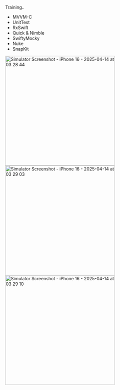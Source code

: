 Training..

- MVVM-C
- UnitTest
- RxSwift
- Quick & Nimble
- SwiftyMocky
- Nuke
- SnapKit


<img src="https://github.com/user-attachments/assets/81a1576e-1839-4e48-b597-9bff7f95d860" alt="Simulator Screenshot - iPhone 16 - 2025-04-14 at 03 28 44" width="350">
<img src="https://github.com/user-attachments/assets/dfc86eda-000c-4625-8d45-3df2e8f53886" alt="Simulator Screenshot - iPhone 16 - 2025-04-14 at 03 29 03" width="350">
<img src="https://github.com/user-attachments/assets/9248734c-0bbb-4665-9de1-062caa5eb46d" alt="Simulator Screenshot - iPhone 16 - 2025-04-14 at 03 29 10" width="350">
